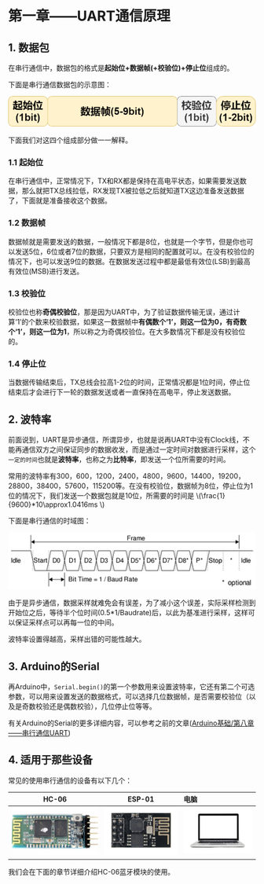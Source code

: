 # 第一章——UART通信原理

## 1. 数据包

在串行通信中，数据包的格式是**起始位+数据帧(+校验位)+停止位**组成的。

下面是串行通信数据包的示意图：

![串行通信数据包的示意图](../../../images/通信专题/串口通信/UART/3.1.2.1-1.png)

下面我们对这四个组成部分做一一解释。

### 1.1 起始位

在串行通信中，正常情况下，TX和RX都是保持在高电平状态，如果需要发送数据，那么就把TX总线拉低，RX发现TX被拉低之后就知道TX这边准备发送数据了，下面就是准备接收这个数据。

### 1.2 数据帧

数据帧就是需要发送的数据，一般情况下都是8位，也就是一个字节，但是你也可以发送5位，6位或者7位的数据，只要双方是相同的配置就可以。在没有校验位的情况下，也可以发送9位的数据。在数据发送过程中都是最低有效位(LSB)到最高有效位(MSB)进行发送。

### 1.3 校验位

校验位也称**奇偶校验位**，那是因为UART中，为了验证数据传输无误，通过计算‘1’的个数来校验数据，如果这一数据帧中**有偶数个‘1’，则这一位为0，有奇数个‘1’，则这一位为1**，所以称之为奇偶校验位。在大多数情况下都是没有校验位的。

### 1.4 停止位

当数据传输结束后，TX总线会拉高1-2位的时间，正常情况都是1位时间，停止位结束后才会进行下一轮的数据发送或者一直保持在高电平，停止发送数据。

## 2. 波特率

前面说到，UART是异步通信，所谓异步，也就是说再UART中没有Clock线，不能再通信双方之间保证同步的数据收发，而是通过一定时间对数据进行采样，这个`一定的时间`也就是**波特率**，也称之为**比特率**，即发送一个位所需要的时间。

常用的波特率有300，600，1200，2400，4800，9600，14400，19200，28800，38400，57600，115200等。在没有校验位，数据帧为8位，停止位为1位的情况下，我们发送一个数据包就是10位，所需要的时间是 \\(\frac{1}{9600}*10\approx1.0416ms \\)

下面是串行通信的时域图：

![串行通信的时域图](../../../images/通信专题/串口通信/UART/3.1.2.1-2.png)

由于是异步通信，数据采样就难免会有误差，为了减小这个误差，实际采样检测到开始位之后，等待半个位时间(0.5*1/Baudrate)后，以此为基准进行采样，这样可以保证采样点可以再每一位的中间。

波特率设置得越高，采样出错的可能性越大。

## 3. Arduino的Serial

再Arduino中，`Serial.begin()`的第一个参数用来设置波特率，它还有第二个可选参数，可以用来设置发送的数据格式，可以选择几位数据帧，是否需要校验位（以及是奇数校验还是偶数校验），几位停止位等等。

有关Arduino的Serial的更多详细内容，可以参考之前的文章([Arduino基础/第八章——串行通信UART](../../../Arduino基础/第八章.md))

## 4. 适用于那些设备

常见的使用串行通信的设备有以下几个：

|                             HC-06                              |                             ESP-01                              | 电脑                                                          |
| :------------------------------------------------------------: | :-------------------------------------------------------------: | :------------------------------------------------------------ |
| ![HC-06](../../../images/通信专题/串口通信/UART/3.1.2.1-3.png) | ![ESP-01](../../../images/通信专题/串口通信/UART/3.1.2.1-4.png) | ![电脑](../../../images/通信专题/串口通信/UART/3.1.2.1-5.png) |

我们会在下面的章节详细介绍HC-06蓝牙模块的使用。